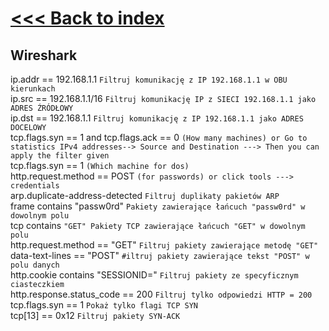 # [<<< Back to index](../CEH_index.md)
## Wireshark

ip.addr == 192.168.1.1 `Filtruj komunikację z IP 192.168.1.1 w OBU kierunkach`\
ip.src == 192.168.1.1/16 `Filtruj komunikację IP z SIECI 192.168.1.1 jako ADRES ŹRÓDŁOWY`\
ip.dst == 192.168.1.1 `Filtruj komunikację z IP 192.168.1.1 jako ADRES DOCELOWY`\
tcp.flags.syn == 1 and tcp.flags.ack == 0    `(How many machines) or Go to statistics IPv4 addresses--> Source and Destination ---> Then you can apply the filter given`\
tcp.flags.syn == 1   `(Which machine for dos)`\
http.request.method == POST   `(for passwords) or click tools ---> credentials`\
arp.duplicate-address-detected `Filtruj duplikaty pakietów ARP`\
frame contains "passw0rd" `Pakiety zawierające łańcuch "passw0rd" w dowolnym polu`\
tcp contains `"GET" Pakiety TCP zawierające łańcuch "GET" w dowolnym polu`\
http.request.method == "GET" `Filtruj pakiety zawierające metodę "GET"`\
data-text-lines == "POST" `#iltruj pakiety zawierające tekst "POST" w polu danych`\
http.cookie contains "SESSIONID=" `Filtruj pakiety ze specyficznym ciasteczkiem`\
http.response.status_code == 200 `Filtruj tylko odpowiedzi HTTP = 200`\
tcp.flags.syn == 1 `Pokaż tylko flagi TCP SYN`\
tcp[13] == 0x12 `Filtruj pakiety SYN-ACK`